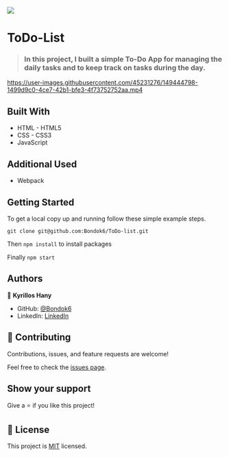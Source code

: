 ![](https://img.shields.io/badge/Microverse-blueviolet)

# ToDo-List

> ### In this project, I built a simple To-Do App for managing the daily tasks and to keep track on tasks during the day.


https://user-images.githubusercontent.com/45231276/149444798-1499d9c0-4ce7-42b1-bfe3-4f73752752aa.mp4


## Built With

- HTML - HTML5
- CSS - CSS3
- JavaScript

## Additional Used

- Webpack

## Getting Started

To get a local copy up and running follow these simple example steps.

`git clone git@github.com:Bondok6/ToDo-list.git`

Then `npm install` to install packages

Finally `npm start`

## Authors

👤 **Kyrillos Hany**

- GitHub: [@Bondok6](https://github.com/Bondok6)
- LinkedIn: [LinkedIn](https://linkedin.com/in/linkedinhandle)

## 🤝 Contributing

Contributions, issues, and feature requests are welcome!

Feel free to check the [issues page](../../issues/).

## Show your support

Give a ⭐️ if you like this project!

## 📝 License

This project is [MIT](./MIT.md) licensed.

